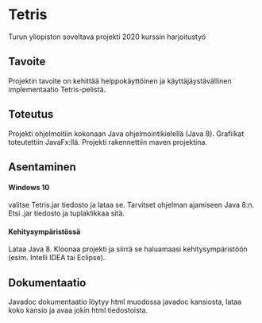 # Tetris
Turun yliopiston soveltava projekti 2020 kurssin harjoitustyö
## Tavoite
Projektin tavoite on kehittää helppokäyttöinen ja käyttäjäystävällinen implementaatio Tetris-pelistä.
## Toteutus
Projekti ohjelmoitiin kokonaan Java ohjelmointikielellä (Java 8). Grafiikat toteutettiin JavaFx:llä. Projekti rakennettiin maven projektina.
## Asentaminen
####   Windows 10
  valitse Tetris.jar tiedosto ja lataa se. Tarvitset ohjelman ajamiseen Java 8:n. Etsi .jar tiedosto ja tuplaklikkaa sitä.
####   Kehitysympäristössä
  Lataa Java 8. Kloonaa projekti ja siirrä se haluamaasi kehitysympäristöön (esim. Intelli IDEA tai Eclipse).
## Dokumentaatio
Javadoc dokumentaatio löytyy html muodossa javadoc kansiosta, lataa koko kansio ja avaa jokin html tiedostoista.